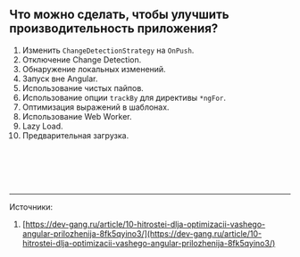 ## <a name="tools-to-improve"></a>Что можно сделать, чтобы улучшить производительность приложения?

1. Изменить `ChangeDetectionStrategy` на `OnPush`.
2. Отключение Change Detection.
3. Обнаружение локальных изменений.
4. Запуск вне Angular.
5. Использование чистых пайпов.
6. Использование опции `trackBy` для директивы `*ngFor`.
7. Оптимизация выражений в шаблонах.
8. Использование Web Worker.
9. Lazy Load.
10. Предварительная загрузка.

<br/>
<br/>
<br/>
<br/>

<hr/>

Источники:<br/>

1. [https://dev-gang.ru/article/10-hitrostei-dlja-optimizacii-vashego-angular-prilozhenija-8fk5qyino3/](https://dev-gang.ru/article/10-hitrostei-dlja-optimizacii-vashego-angular-prilozhenija-8fk5qyino3/)
